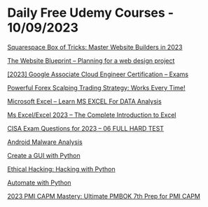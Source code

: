 # Daily Free Udemy Courses - 10/09/2023

[Squarespace Box of Tricks: Master Website Builders in 2023](https://www.udemy.com/course/squarespace-web-design-box-of-tricks/?couponCode=8BD4A4F51A98E48EFD7A)
[The Website Blueprint – Planning for a web design project](https://www.udemy.com/course/planning-for-a-web-design-project/?couponCode=7021911449666A4CE78F)
[[2023] Google Associate Cloud Engineer Certification – Exams](https://www.udemy.com/course/google-associate-cloud-engineer-certification-exams/?couponCode=CC03DD3752DBC77B019B)
[Powerful Forex Scalping Trading Strategy: Works Every Time!](https://www.udemy.com/course/powerful-forex-scalping-trading-strategy/?couponCode=FREE4SEP)
[Microsoft Excel – Learn MS EXCEL For DATA Analysis](https://www.udemy.com/course/microsoft-excel-learn-ms-excel-for-data-analysis/?couponCode=B3BC1A5D7DEE1F7721DC)
[Ms Excel/Excel 2023 – The Complete Introduction to Excel](https://www.udemy.com/course/microsoft-excel-the-complete-intro/?couponCode=9F36ADF2310216A77350)
[CISA Exam Questions for 2023 – 06 FULL HARD TEST](https://www.udemy.com/course/cisa-exam-questions-for-2023-06-full-hard-test/?couponCode=22625557AC2EE5DD29D8)
[Android Malware Analysis](https://www.udemy.com/course/android-malware-analysis-course/?couponCode=FARMERSDAY)
[Create a GUI with Python](https://www.udemy.com/course/create-a-gui-with-python-pysimplegui/?couponCode=FARMERSDAY)
[Ethical Hacking: Hacking with Python](https://www.udemy.com/course/ethical-hacking-hacking-with-python/?couponCode=FARMERSDAY)
[Automate with Python](https://www.udemy.com/course/automate-with-python/?couponCode=FARMERSDAY)
[2023 PMI CAPM Mastery: Ultimate PMBOK 7th Prep for PMI CAPM](https://www.udemy.com/course/pmi-capm-2023-new-certification-2023-pmbok-7th-mock-exams/?couponCode=1B8419A2E146EA28C575)
